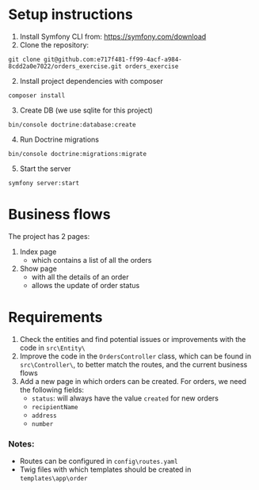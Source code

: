 # Setup instructions
1. Install Symfony CLI from: https://symfony.com/download
2. Clone the repository:
```
git clone git@github.com:e717f481-ff99-4acf-a984-8cdd2a0e7022/orders_exercise.git orders_exercise
```
2. Install project dependencies with composer 
```
composer install
```
3. Create DB (we use sqlite for this project)
```
bin/console doctrine:database:create
```
4. Run Doctrine migrations
```
bin/console doctrine:migrations:migrate
```
5. Start the server
```
symfony server:start
```

# Business flows
The project has 2 pages:
1. Index page 
    - which contains a list of all the orders
2. Show page
    - with all the details of an order
    - allows the update of order status

# Requirements
1. Check the entities and find potential issues or improvements with the code in `src\Entity\`
2. Improve the code in the `OrdersController` class, which can be found in `src\Controller\`, to better match the routes, and the current business flows
3. Add a new page in which orders can be created. For orders, we need the following fields:
      - `status`: will always have the value `created` for new orders
      - `recipientName`
      - `address`
      - `number`

### Notes:
- Routes can be configured in `config\routes.yaml`
- Twig files with which templates should be created in `templates\app\order`